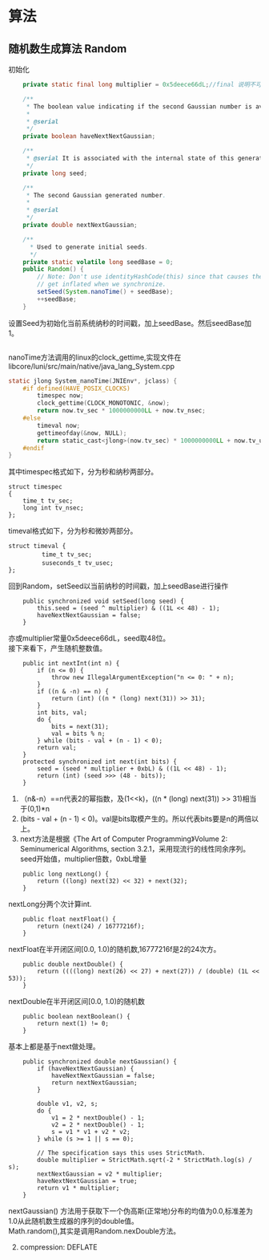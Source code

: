 # 算法

## 随机数生成算法 Random
初始化
```java
    private static final long multiplier = 0x5deece66dL;//final 说明不可再赋值

    /**
     * The boolean value indicating if the second Gaussian number is available.
     *
     * @serial
     */
    private boolean haveNextNextGaussian;

    /**
     * @serial It is associated with the internal state of this generator.
     */
    private long seed;

    /**
     * The second Gaussian generated number.
     *
     * @serial
     */
    private double nextNextGaussian;

    /**
      * Used to generate initial seeds.
      */
    private static volatile long seedBase = 0;
    public Random() {
        // Note: Don't use identityHashCode(this) since that causes the monitor to
        // get inflated when we synchronize.
        setSeed(System.nanoTime() + seedBase);
        ++seedBase;
    }
```
设置Seed为初始化当前系统纳秒的时间戳，加上seedBase。然后seedBase加1。
```java

```
nanoTime方法调用的linux的clock_gettime,实现文件在libcore/luni/src/main/native/java_lang_System.cpp
```c
static jlong System_nanoTime(JNIEnv*, jclass) {
    #if defined(HAVE_POSIX_CLOCKS)
        timespec now;
        clock_gettime(CLOCK_MONOTONIC, &now);
        return now.tv_sec * 1000000000LL + now.tv_nsec;
    #else
        timeval now;
        gettimeofday(&now, NULL);
        return static_cast<jlong>(now.tv_sec) * 1000000000LL + now.tv_usec * 1000LL;
    #endif
}
```
其中timespec格式如下，分为秒和纳秒两部分。
```
struct timespec
{
    time_t tv_sec;       
    long int tv_nsec;      
};
```
timeval格式如下，分为秒和微妙两部分。
```
struct timeval {
　　      time_t tv_sec;
　　      suseconds_t tv_usec;
};
```
回到Random，setSeed以当前纳秒的时间戳，加上seedBase进行操作

```
    public synchronized void setSeed(long seed) {
        this.seed = (seed ^ multiplier) & ((1L << 48) - 1);
        haveNextNextGaussian = false;
    }
```
亦或multiplier常量0x5deece66dL，seed取48位。<br/>
接下来看下，产生随机整数值。
```
    public int nextInt(int n) {
        if (n <= 0) {
            throw new IllegalArgumentException("n <= 0: " + n);
        }
        if ((n & -n) == n) {
            return (int) ((n * (long) next(31)) >> 31);
        }
        int bits, val;
        do {
            bits = next(31);
            val = bits % n;
        } while (bits - val + (n - 1) < 0);
        return val;
    }
    protected synchronized int next(int bits) {
        seed = (seed * multiplier + 0xbL) & ((1L << 48) - 1);
        return (int) (seed >>> (48 - bits));
    }
```
1. （n&-n）==n代表2的幂指数，及(1<<k)，((n * (long) next(31)) >> 31)相当于(0,1)*n
2. (bits - val + (n - 1) < 0)。val是bits取模产生的。所以代表bits要是n的两倍以上。
3. next方法是根据《The Art of Computer Programming》Volume 2: Seminumerical Algorithms</i>, section 3.2.1，采用现流行的线性同余序列。seed开始值，multiplier倍数，0xbL增量

```
    public long nextLong() {
        return ((long) next(32) << 32) + next(32);
    }

```
nextLong分两个次计算int.
```
    public float nextFloat() {
        return (next(24) / 16777216f);
    }
```
nextFloat在半开闭区间[0.0, 1.0)的随机数,16777216f是2的24次方。

```
    public double nextDouble() {
        return ((((long) next(26) << 27) + next(27)) / (double) (1L << 53));
    }
```
nextDouble在半开闭区间[0.0, 1.0)的随机数

```
    public boolean nextBoolean() {
        return next(1) != 0;
    }
```
基本上都是基于next做处理。

```
    public synchronized double nextGaussian() {
        if (haveNextNextGaussian) {
            haveNextNextGaussian = false;
            return nextNextGaussian;
        }

        double v1, v2, s;
        do {
            v1 = 2 * nextDouble() - 1;
            v2 = 2 * nextDouble() - 1;
            s = v1 * v1 + v2 * v2;
        } while (s >= 1 || s == 0);

        // The specification says this uses StrictMath.
        double multiplier = StrictMath.sqrt(-2 * StrictMath.log(s) / s);
        nextNextGaussian = v2 * multiplier;
        haveNextNextGaussian = true;
        return v1 * multiplier;
    }
```
nextGaussian() 方法用于获取下一个伪高斯(正常地)分布的均值为0.0,标准差为1.0从此随机数生成器的序列的double值。
<br/>
Math.random(),其实是调用Random.nexDouble方法。


2. compression: DEFLATE
